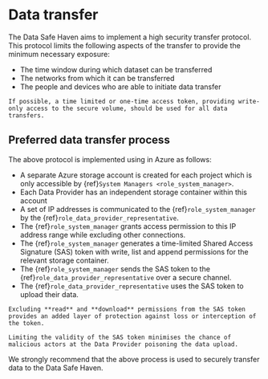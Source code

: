 # Data transfer

The Data Safe Haven aims to implement a high security transfer protocol.
This protocol limits the following aspects of the transfer to provide the minimum necessary exposure:

- The time window during which dataset can be transferred
- The networks from which it can be transferred
- The people and devices who are able to initiate data transfer

```{tip}
If possible, a time limited or one-time access token, providing write-only access to the secure volume, should be used for all data transfers.
```

## Preferred data transfer process

The above protocol is implemented using in Azure as follows:

- A separate Azure storage account is created for each project which is only accessible by {ref}`System Managers <role_system_manager>`.
- Each Data Provider has an independent storage container within this account
- A set of IP addresses is communicated to the {ref}`role_system_manager` by the {ref}`role_data_provider_representative`.
- The {ref}`role_system_manager` grants access permission to this IP address range while excluding other connections.
- The {ref}`role_system_manager` generates a time-limited Shared Access Signature (SAS) token with write, list and append permissions for the relevant storage container.
- The {ref}`role_system_manager` sends the SAS token to the {ref}`role_data_provider_representative` over a secure channel.
- The {ref}`role_data_provider_representative` uses the SAS token to upload their data.

```{important}
Excluding **read** and **download** permissions from the SAS token provides an added layer of protection against loss or interception of the token.
```

```{important}
Limiting the validity of the SAS token minimises the chance of malicious actors at the Data Provider poisoning the data upload.
```

We strongly recommend that the above process is used to securely transfer data to the Data Safe Haven.
